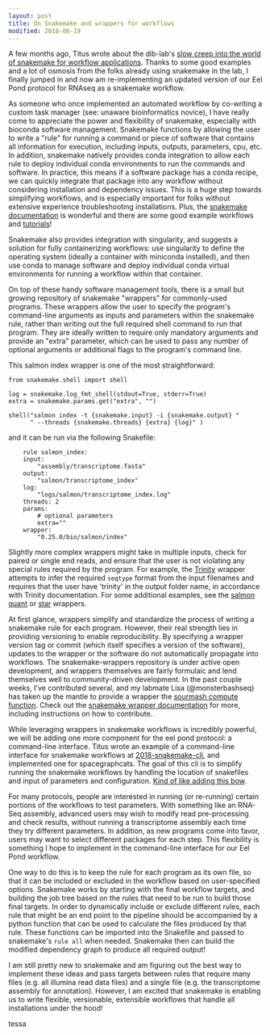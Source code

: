 ```yaml
---
layout: post
title: On Snakemake and wrappers for workflows
modified: 2018-06-19
---
```


A few months ago, Titus wrote about the dib-lab's [slow creep into the world of snakemake for workflow applications](http://ivory.idyll.org/blog/2018-workflows-applications.html). Thanks to some good examples and a lot of osmosis from the folks already using snakemake in the lab, I finally jumped in and now am re-implementing an updated version of our Eel Pond protocol for RNAseq as a snakemake workflow. 

As someone who once implemented an automated workflow by co-writing a custom task manager (see: unaware bioinformatics novice), I have really come to appreciate the power and flexibility of snakemake, especially with bioconda software management. Snakemake functions by allowing the user to write a "rule" for running a command or piece of software that contains all information for execution, including inputs, outputs, parameters, cpu, etc. In addition, snakemake natively provides conda integration to allow each rule to deploy individual conda environments to run the commands and software. In practice, this means if a software package has a conda recipe, we can quickly integrate that package into any workflow without considering installation and dependency issues. This is a huge step towards simplifying workflows, and is especially important for folks without extensive experience troubleshooting installations. Plus, the [snakemake documentation](https://snakemake.readthedocs.io/en/stable/) is wonderful and there are some good example workflows and [tutorials](http://snakemake.readthedocs.io/en/latest/tutorial/basics.html)!

Snakemake also provides integration with singularity, and suggests a solution for fully containerizing workflows: use singularity to define the operating system (ideally a container with miniconda installed), and then use conda to manage software and deploy individual conda virtual environments for running a workflow within that container. 

On top of these handy software management tools, there is a small but growing repository of snakemake "wrappers" for commonly-used programs. These wrappers allow the user to specify the program's command-line arguments as inputs and parameters within the snakemake rule, rather than writing out the full required shell command to run that program. They are ideally written to require only mandatory arguments and provide an "extra" parameter, which can be used to pass any number of optional arguments or additional flags to the program's command line.

This salmon index wrapper is one of the most straightforward:

```index_wrapper
from snakemake.shell import shell

log = snakemake.log_fmt_shell(stdout=True, stderr=True)
extra = snakemake.params.get("extra", "")

shell("salmon index -t {snakemake.input} -i {snakemake.output} "
      " --threads {snakemake.threads} {extra} {log}" )
```

and it can be run via the following Snakefile:

```salmon_index
    rule salmon_index:
    input:
        "assembly/transcriptome.fasta"
    output:
        "salmon/transcriptome_index"
    log:
        "logs/salmon/transcriptome_index.log"
    threads: 2
    params:
        # optional parameters
        extra=""
    wrapper:
        "0.25.0/bio/salmon/index"

```

Slightly more complex wrappers might take in multiple inputs, check for paired or single end reads, and ensure that the user is not violating any special rules required by the program. For example, the [Trinity](https://snakemake-wrappers.readthedocs.io/en/stable/wrappers/trinity.html) wrapper attempts to infer the required `seqtype` format from the input filenames and requires that the user have 'trinity' in the output folder name, in accordance with Trinity documentation. For some additional examples, see the [salmon quant](https://bitbucket.org/snakemake/snakemake-wrappers/src/master/bio/salmon/quant/quant-reads/wrapper.py) or [star](https://snakemake-wrappers.readthedocs.io/en/stable/wrappers/star/align.html) wrappers.


At first glance, wrappers simplify and standardize the process of writing a snakemake rule for each program. However, their real strength lies in providing versioning to enable reproducibility. By specifying a wrapper version tag or commit (which itself specifies a version of the software), updates to the wrapper or the software do not automatically propagate into workflows. The snakemake-wrappers repository is under active open development, and wrappers themselves are fairly formulaic and lend
themselves well to community-driven development. In the past couple weeks, I've contributed several, and my  labmate Lisa (@monsterbashseq) has taken up the mantle to provide a wrapper the [sourmash compute function](https://bitbucket.org/snakemake/snakemake-wrappers/src/master/bio/sourmash/compute/wrapper.py). Check out the [snakemake wrapper documentation](https://snakemake-wrappers.readthedocs.io/en/stable/) for more, including instructions on how to contribute.


While leveraging wrappers in snakemake workflows is incredibly powerful, we will be adding one more component for the eel pond protocol: a command-line interface. Titus wrote an example of a command-line interface for snakemake workflows at [2018-snakemake-cli](https://github.com/ctb/2018-snakemake-cli), and implemented one for spacegraphcats. The goal of this cli is to simplify running the snakemake workflows by handling the location of snakefiles and input of parameters and configuration. [Kind of like adding this bow](https://media.giphy.com/media/SwuIih96gsCpW/giphy.gif).

For many protocols, people are interested in running (or re-running) certain portions of the workflows to test parameters. With something like an RNA-Seq assembly, advanced users may wish to modify read pre-processing and check results, without running a transcriptome assembly each time they try different parameters. In addition, as new programs come into favor, users may want to select different packages for each step. This flexibility is something I hope to implement in the command-line interface for our Eel Pond workflow. 

One way to do this is to keep the rule for each program as its own file, so that it can be included or excluded in the workflow based on user-specified options. Snakemake works by starting with the final workflow targets, and building the job tree based on the rules that need to be run to build those final targets. In order to dynamically include or exclude different rules, each rule that might be an end point to the pipeline should be accompanied by a python function that can be used to calculate the files produced by that rule. These functions can be imported into the Snakefile and passed to snakemake's `rule all` when needed. Snakemake then can build the modified dependency graph to produce all required output!

I am still pretty new to snakemake and am figuring out the best way to implement these ideas and pass targets between rules that require many files (e.g. all illumina read data files) and a single file (e.g. the transcriptome assembly for annotation). However, I am excited that snakemake is enabling us to write flexible, versionable, extensible workflows that handle all installations under the hood!


tessa


